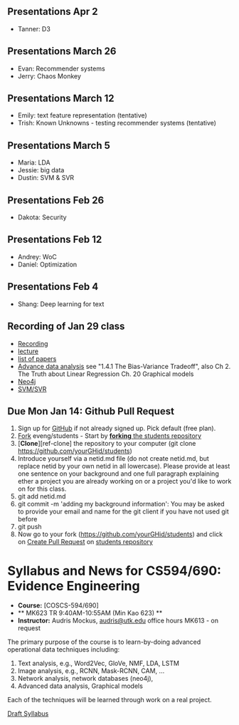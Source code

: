 ## Presentations Apr 2
   - Tanner: D3

## Presentations March 26
   - Evan: Recommender systems
   - Jerry: Chaos Monkey
      
   
## Presentations March 12
   - Emily: text feature representation (tentative)
   - Trish: Known Unknowns - testing recommender systems (tentative)
   
   
## Presentations March 5
   - Maria: LDA
   - Jessie: big data
   - Dustin: SVM & SVR
   
## Presentations Feb 26
   - Dakota: Security
   

## Presentations  Feb 12
   - Andrey: WoC
   - Daniel: Optimization
   
## Presentations Feb 4
   - Shang: Deep learning for text


## Recording of Jan 29 class
   - [Recording](https://drive.google.com/file/d/18Homcm2EHQzq_9gY2yQ1N7fMsmOhpdiW/view?usp=sharing)
   - [lecture](https://github.com/EvEng/papers/blob/master/course1.pdf)
   - [list of papers](https://github.com/EvEng/papers)
   - [Advance data analysis](http://www.stat.cmu.edu/%7Ecshalizi/ADAfaEPoV) 
          see "1.4.1 The Bias-Variance Tradeoff", also 
          Ch 2. The Truth about Linear Regression
          Ch. 20 Graphical models
   - [Neo4j](https://github.com/eveng/papers/raw/master/neo4j.md)
   - [SVM/SVR](https://github.com/eveng/papers/raw/master/SVMandSVR.md)

## Due Mon Jan 14: Github Pull Request

1. Sign up for [GitHub](https://github.com/) if not already signed
     up. Pick default (free plan).
1. [Fork](https://help.github.com/articles/fork-a-repo/) eveng/students 
        - Start by [**forking** the students repository](https://github.com/eveng/students)
1. [**Clone**][ref-clone] the repository to your computer (git clone https://github.com/yourGHid/students)
1. Introduce yourself via a netid.md file (do not create netid.md, but replace netid by     your own netid in all lowercase). Please provide at least one sentence on your background and one full paragraph explaining ether a project you are already working on or a project you'd like to work on for this class. 
1. git add netid.md
1. git commit -m 'adding my background information': You may be asked to provide your email and name for the git client if you have not used git before 
1. git push
1. Now go to your fork (https://github.com/yourGHid/students) and click on [Create Pull Request](https://help.github.com/articles/using-pull-requests/) on [students repository](https://github.com/eveng/students)
       


# Syllabus and News for CS594/690: Evidence Engineering

* **Course:** [COSCS-594/690]
* ** MK623  TR  9:40AM-10:55AM (Min Kao 623) **
* **Instructor:** Audris Mockus, [audris@utk.edu](mailto:audris@utk.edu) office hours MK613 - on request


The primary purpose of the course is to learn-by-doing advanced operational data techniques including:
1. Text analysis, e.g., Word2Vec, GloVe, NMF, LDA, LSTM
2. Image analysis, e.g., RCNN, Mask-RCNN, CAM, ...
3. Network analysis, network databases (neo4j), 
4. Advanced data analysis, Graphical models

Each of the techniques will be learned through work on a real project. 

[Draft Syllabus](https://github.com/EvEng/news/blob/master/ee.pdf)
